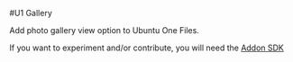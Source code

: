 #U1 Gallery

Add photo gallery view option to Ubuntu One Files.

If you want to experiment and/or contribute, you will need the
[Addon SDK](https://addons.mozilla.org/en-US/developers/docs/sdk/1.0/dev-guide/welcome.html)